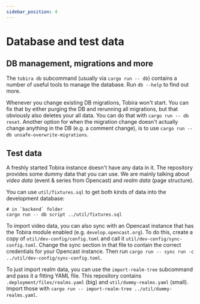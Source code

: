 ```yaml
---
sidebar_position: 4
---
```


# Database and test data

## DB management, migrations and more

The `tobira db` subcommand (usually via `cargo run -- db`) contains a number of useful tools to manage the database.
Run `db --help` to find out more.

Whenever you change existing DB migrations, Tobira won't start.
You can fix that by either purging the DB and rerunning all migrations, but that obviously also deletes your all data.
You can do that with `cargo run -- db reset`.
Another option for when the migration change doesn't actually change anything in the DB (e.g. a comment change), is to use `cargo run -- db unsafe-overwrite-migrations`.


## Test data

A freshly started Tobira instance doesn't have any data in it.
The repository provides some dummy data that you can use.
We are mainly talking about *video data* (event & series from Opencast) and *realm data* (page structure).

You can use `util/fixtures.sql` to get both kinds of data into the development database:

```shell
# in `backend` folder
cargo run -- db script ../util/fixtures.sql
```

To import video data, you can also sync with an Opencast instance that has the Tobira module enabled (e.g. `develop.opencast.org`).
To do this, create a copy of `util/dev-config/config.toml` and call it `util/dev-config/sync-config.toml`.
Change the sync section in that file to contain the correct credentials for your Opencast instance.
Then run `cargo run -- sync run -c ../util/dev-config/sync-config.toml`.

To just import realm data, you can use the `import-realm-tree` subcommand and pass it a fitting YAML file.
This repository contains `.deployment/files/realms.yaml` (big) and `util/dummy-realms.yaml` (small).
Import those with `cargo run -- import-realm-tree ../util/dummy-realms.yaml`.
